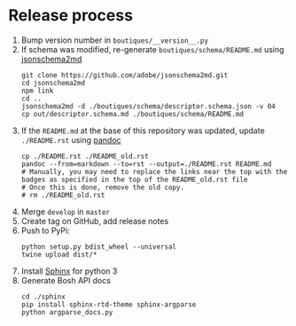 # Release process

1. Bump version number in `boutiques/__version__.py`
2. If schema was modified, re-generate `boutiques/schema/README.md` using [jsonschema2md](https://github.com/adobe/jsonschema2md)
   ```
   git clone https://github.com/adobe/jsonschema2md.git
   cd jsonschema2md
   npm link
   cd ..
   jsonschema2md -d ./boutiques/schema/descriptor.schema.json -v 04
   cp out/descriptor.schema.md ./boutiques/schema/README.md
   ```
3. If the `README.md` at the base of this repository was updated, update `./README.rst` using [pandoc](https://pandoc.org/)
   ```
   cp ./README.rst ./README_old.rst
   pandoc --from=markdown --to=rst --output=./README.rst README.md
   # Manually, you may need to replace the links near the top with the badges as specified in the top of the README_old.rst file
   # Once this is done, remove the old copy.
   # rm ./README_old.rst
   ```
4. Merge `develop` in `master`
5. Create tag on GitHub, add release notes 
6. Push to PyPi:
   ```
   python setup.py bdist_wheel --universal
   twine upload dist/*
   ```
7. Install [Sphinx](https://www.sphinx-doc.org/en/master/usage/installation.html) for python 3
8. Generate Bosh API docs
   ```
   cd ./sphinx
   pip install sphinx-rtd-theme sphinx-argparse
   python argparse_docs.py
   ```
